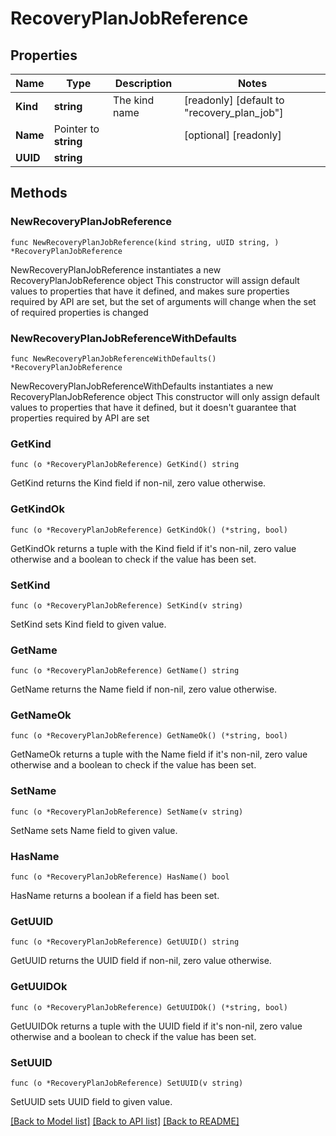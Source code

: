 # RecoveryPlanJobReference

## Properties

Name | Type | Description | Notes
------------ | ------------- | ------------- | -------------
**Kind** | **string** | The kind name | [readonly] [default to "recovery_plan_job"]
**Name** | Pointer to **string** |  | [optional] [readonly] 
**UUID** | **string** |  | 

## Methods

### NewRecoveryPlanJobReference

`func NewRecoveryPlanJobReference(kind string, uUID string, ) *RecoveryPlanJobReference`

NewRecoveryPlanJobReference instantiates a new RecoveryPlanJobReference object
This constructor will assign default values to properties that have it defined,
and makes sure properties required by API are set, but the set of arguments
will change when the set of required properties is changed

### NewRecoveryPlanJobReferenceWithDefaults

`func NewRecoveryPlanJobReferenceWithDefaults() *RecoveryPlanJobReference`

NewRecoveryPlanJobReferenceWithDefaults instantiates a new RecoveryPlanJobReference object
This constructor will only assign default values to properties that have it defined,
but it doesn't guarantee that properties required by API are set

### GetKind

`func (o *RecoveryPlanJobReference) GetKind() string`

GetKind returns the Kind field if non-nil, zero value otherwise.

### GetKindOk

`func (o *RecoveryPlanJobReference) GetKindOk() (*string, bool)`

GetKindOk returns a tuple with the Kind field if it's non-nil, zero value otherwise
and a boolean to check if the value has been set.

### SetKind

`func (o *RecoveryPlanJobReference) SetKind(v string)`

SetKind sets Kind field to given value.


### GetName

`func (o *RecoveryPlanJobReference) GetName() string`

GetName returns the Name field if non-nil, zero value otherwise.

### GetNameOk

`func (o *RecoveryPlanJobReference) GetNameOk() (*string, bool)`

GetNameOk returns a tuple with the Name field if it's non-nil, zero value otherwise
and a boolean to check if the value has been set.

### SetName

`func (o *RecoveryPlanJobReference) SetName(v string)`

SetName sets Name field to given value.

### HasName

`func (o *RecoveryPlanJobReference) HasName() bool`

HasName returns a boolean if a field has been set.

### GetUUID

`func (o *RecoveryPlanJobReference) GetUUID() string`

GetUUID returns the UUID field if non-nil, zero value otherwise.

### GetUUIDOk

`func (o *RecoveryPlanJobReference) GetUUIDOk() (*string, bool)`

GetUUIDOk returns a tuple with the UUID field if it's non-nil, zero value otherwise
and a boolean to check if the value has been set.

### SetUUID

`func (o *RecoveryPlanJobReference) SetUUID(v string)`

SetUUID sets UUID field to given value.



[[Back to Model list]](../README.md#documentation-for-models) [[Back to API list]](../README.md#documentation-for-api-endpoints) [[Back to README]](../README.md)


